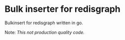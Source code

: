 # Bulk inserter for redisgraph

Bulkinsert for redisgraph written in go.

Note: 
    *This not production quality code.*

